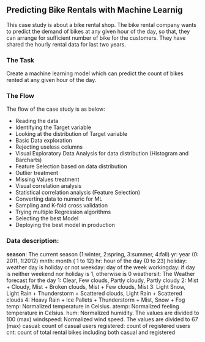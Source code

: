 ## Predicting Bike Rentals with Machine Learnig ##

This case study is about a bike rental shop. The bike rental company wants to predict the demand of bikes at any given hour of the day, so that, they can arrange for sufficient number of bike for the customers. They have shared the hourly rental data for last two years.

### The Task ###
Create a machine learning model which can predict the count of bikes rented at any given hour of the day.

### The Flow ###
The flow of the case study is as below:

- Reading the data
- Identifying the Target variable
- Looking at the distribution of Target variable
- Basic Data exploration
- Rejecting useless columns
- Visual Exploratory Data Analysis for data distribution (Histogram and Barcharts)
- Feature Selection based on data distribution
- Outlier treatment
- Missing Values treatment
- Visual correlation analysis
- Statistical correlation analysis (Feature Selection)
- Converting data to numeric for ML
- Sampling and K-fold cross validation
- Trying multiple Regression algorithms
- Selecting the best Model
- Deploying the best model in production

### Data description: ###
**season**: The current season (1:winter, 2:spring, 3:summer, 4:fall)
yr: year (0: 2011, 1:2012)
mnth: month ( 1 to 12)
hr: hour of the day (0 to 23)
holiday: weather day is holiday or not
weekday: day of the week
workingday: if day is neither weekend nor holiday is 1, otherwise is 0
weathersit: The Weather forecast for the day
1: Clear, Few clouds, Partly cloudy, Partly cloudy
2: Mist + Cloudy, Mist + Broken clouds, Mist + Few clouds, Mist
3: Light Snow, Light Rain + Thunderstorm + Scattered clouds, Light Rain + Scattered clouds
4: Heavy Rain + Ice Pallets + Thunderstorm + Mist, Snow + Fog
temp: Normalized temperature in Celsius.
atemp: Normalized feeling temperature in Celsius.
hum: Normalized humidity. The values are divided to 100 (max)
windspeed: Normalized wind speed. The values are divided to 67 (max)
casual: count of casual users
registered: count of registered users
cnt: count of total rental bikes including both casual and registered
